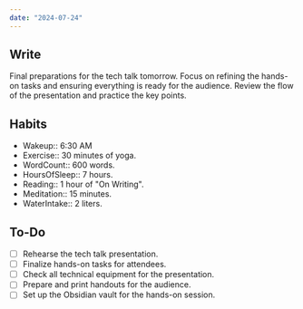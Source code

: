 ```yaml
---
date: "2024-07-24"
---
```


## Write

Final preparations for the tech talk tomorrow. Focus on refining the hands-on tasks and ensuring everything is ready for the audience. Review the flow of the presentation and practice the key points.

## Habits

- Wakeup:: 6:30 AM
- Exercise:: 30 minutes of yoga.
- WordCount:: 600 words.
- HoursOfSleep:: 7 hours.
- Reading:: 1 hour of "On Writing".
- Meditation:: 15 minutes.
- WaterIntake:: 2 liters.

## To-Do

- [ ] Rehearse the tech talk presentation.
- [ ] Finalize hands-on tasks for attendees.
- [ ] Check all technical equipment for the presentation.
- [ ] Prepare and print handouts for the audience.
- [ ] Set up the Obsidian vault for the hands-on session.
